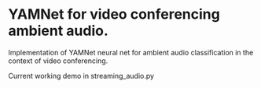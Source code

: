 # YAMNet for video conferencing ambient audio.

Implementation of YAMNet neural net for ambient audio classification in the context of video conferencing.

Current working demo in streaming_audio.py